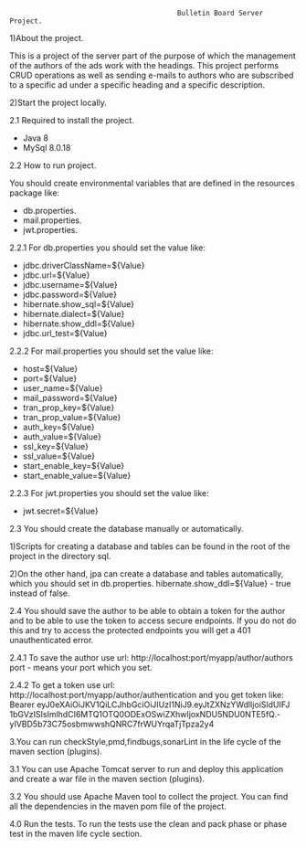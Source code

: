                                              Bulletin Board Server Project.
                
1)About the project.
               
This is a project of the server part of the purpose of which the management 
of the authors of the ads work with the headings.
This project performs CRUD operations as well as sending e-mails
to authors who are subscribed to a specific ad under a specific heading and
a specific description.

2)Start the project locally.

2.1 Required to install the project.

* Java 8
* MySql 8.0.18

2.2 How to run project.

You should create environmental variables that are defined in 
the resources package like:

* db.properties.
* mail.properties.
* jwt.properties.

2.2.1 For db.properties you should set the value like:

* jdbc.driverClassName=${Value}
* jdbc.url=${Value}
* jdbc.username=${Value}
* jdbc.password=${Value}
* hibernate.show_sql=${Value}
* hibernate.dialect=${Value}
* hibernate.show_ddl=${Value}
* jdbc.url_test=${Value}

2.2.2 For mail.properties you should set the value like:

* host=${Value}
* port=${Value}
* user_name=${Value}
* mail_password=${Value}
* tran_prop_key=${Value}
* tran_prop_value=${Value}
* auth_key=${Value}
* auth_value=${Value}
* ssl_key=${Value}
* ssl_value=${Value}
* start_enable_key=${Value}
* start_enable_value=${Value}

2.2.3 For jwt.properties you should set the value like:

* jwt.secret=${Value}

2.3 You should create the database manually or automatically.

1)Scripts for creating a database and tables can be found in the root of the project
in the directory sql.

2)On the other hand, jpa can create a database and tables automatically,
which you should set in db.properties.
hibernate.show_ddl=${Value} - true instead of false.


2.4 You should save the author to be able to obtain a token for the author and
to be able to use the token to access secure endpoints.
If you do not do this and try to access the protected endpoints you will get a 401
unauthenticated error.

2.4.1 To save the author use url: http://localhost:port/myapp/author/authors
port - means your port which you set.

2.4.2 To get a token use url: http://localhost:port/myapp/author/authentication
and you get token like: Bearer eyJ0eXAiOiJKV1QiLCJhbGciOiJIUzI1NiJ9.eyJtZXNzYWdlIjoiSldUIFJ
1bGVzISIsImlhdCI6MTQ1OTQ0ODExOSwiZXhwIjoxNDU5NDU0NTE5fQ.-yIVBD5b73C75osbmwwshQNRC7frWUYrqaTjTpza2y4


3.You can run checkStyle,pmd,findbugs,sonarLint in the life cycle of the maven section (plugins).

3.1 You can use Apache Tomcat server to run and deploy this application and
create a war file in the maven section (plugins).

3.2 You should use Apache Maven tool to collect the project. 
You can find all the dependencies in the maven pom file of the project.


4.0 Run the tests.
To run the tests use the clean and pack phase or phase test in the maven life cycle section.
